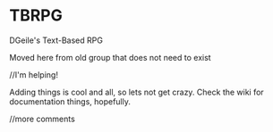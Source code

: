 TBRPG
=====

DGeile's Text-Based RPG

Moved here from old group that does not need to exist

//I'm helping!

Adding things is cool and all, so lets not get crazy.
Check the wiki for documentation things, hopefully.

//more comments
